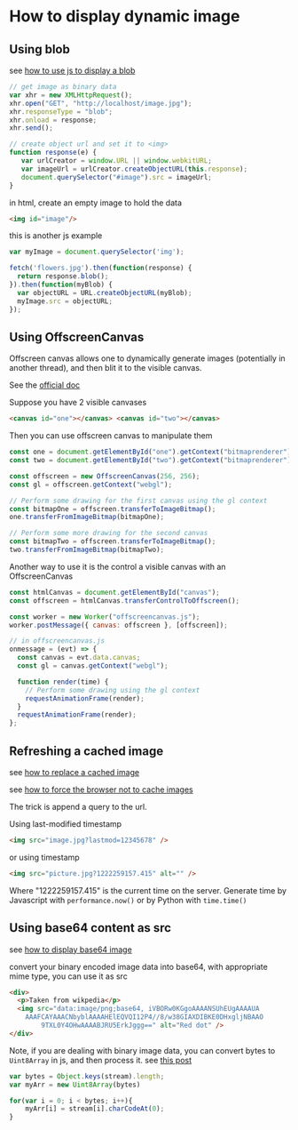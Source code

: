 # How to display dynamic image

## Using blob
see [how to use js to display a blob](https://stackoverflow.com/questions/7650587/using-javascript-to-display-a-blob)

```javascript
// get image as binary data
var xhr = new XMLHttpRequest();
xhr.open("GET", "http://localhost/image.jpg");
xhr.responseType = "blob";
xhr.onload = response;
xhr.send();

// create object url and set it to <img>
function response(e) {
   var urlCreator = window.URL || window.webkitURL;
   var imageUrl = urlCreator.createObjectURL(this.response);
   document.querySelector("#image").src = imageUrl;
}
```

in html, create an empty image to hold the data

```html
<img id="image"/>
```

this is another js example

```javascript
var myImage = document.querySelector('img');

fetch('flowers.jpg').then(function(response) {
  return response.blob();
}).then(function(myBlob) {
  var objectURL = URL.createObjectURL(myBlob);
  myImage.src = objectURL;
});
```

## Using OffscreenCanvas
Offscreen canvas allows one to dynamically generate images (potentially in another thread), and then blit it to the visible canvas.

See the [official doc](https://developer.mozilla.org/en-US/docs/Web/API/OffscreenCanvas)

Suppose you have 2 visible canvases

```html
<canvas id="one"></canvas> <canvas id="two"></canvas>
```

Then you can use offscreen canvas to manipulate them

```javascript
const one = document.getElementById("one").getContext("bitmaprenderer");
const two = document.getElementById("two").getContext("bitmaprenderer");

const offscreen = new OffscreenCanvas(256, 256);
const gl = offscreen.getContext("webgl");

// Perform some drawing for the first canvas using the gl context
const bitmapOne = offscreen.transferToImageBitmap();
one.transferFromImageBitmap(bitmapOne);

// Perform some more drawing for the second canvas
const bitmapTwo = offscreen.transferToImageBitmap();
two.transferFromImageBitmap(bitmapTwo);
```

Another way to use it is the control a visible canvas with an OffscreenCanvas

```javascript
const htmlCanvas = document.getElementById("canvas");
const offscreen = htmlCanvas.transferControlToOffscreen();

const worker = new Worker("offscreencanvas.js");
worker.postMessage({ canvas: offscreen }, [offscreen]);

// in offscreencanvas.js
onmessage = (evt) => {
  const canvas = evt.data.canvas;
  const gl = canvas.getContext("webgl");

  function render(time) {
    // Perform some drawing using the gl context
    requestAnimationFrame(render);
  }
  requestAnimationFrame(render);
};
```

## Refreshing a cached image
see [how to replace a cached image](https://stackoverflow.com/questions/321865/how-to-clear-or-replace-a-cached-image)

see [how to force the browser not to cache images](https://stackoverflow.com/questions/126772/how-to-force-a-web-browser-not-to-cache-images/70954519#70954519)

The trick is append a query to the url.

Using last-modified timestamp

```html
<img src="image.jpg?lastmod=12345678" />
```

or using timestamp

```html
<img src="picture.jpg?1222259157.415" alt="" />
```

Where "1222259157.415" is the current time on the server.
Generate time by Javascript with `performance.now()` or by Python with `time.time()`

## Using base64 content as src
see [how to display base64 image](https://stackoverflow.com/questions/8499633/how-to-display-base64-images-in-html)

convert your binary encoded image data into base64, with appropriate mime type, you can use it as src

```html
<div>
  <p>Taken from wikpedia</p>
  <img src="data:image/png;base64, iVBORw0KGgoAAAANSUhEUgAAAAUA
    AAAFCAYAAACNbyblAAAAHElEQVQI12P4//8/w38GIAXDIBKE0DHxgljNBAAO
        9TXL0Y4OHwAAAABJRU5ErkJggg==" alt="Red dot" />
</div>
```

Note, if you are dealing with binary image data, you can convert bytes to `Uint8Array` in js, and then process it.
see [this post](https://stackoverflow.com/questions/28482359/binary-stream-to-uint8array-javascript)

```javascript
var bytes = Object.keys(stream).length;
var myArr = new Uint8Array(bytes)

for(var i = 0; i < bytes; i++){
    myArr[i] = stream[i].charCodeAt(0);
}
```
